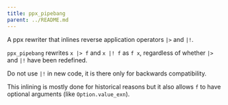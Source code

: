 ```yaml
---
title: ppx_pipebang
parent: ../README.md
---
```


A ppx rewriter that inlines reverse application operators `|>` and `|!`.

`ppx_pipebang` rewrites `x |> f` and `x |! f` as `f x`, regardless of whether `|>` and
`|!` have been redefined.

Do not use `|!` in new code, it is there only for backwards compatibility.

This inlining is mostly done for historical reasons but it also allows `f` to have
optional arguments (like `Option.value_exn`).

